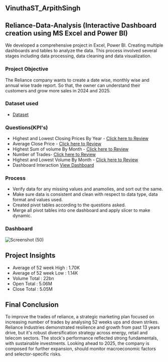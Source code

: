 ## VinuthaST_ArpithSingh
## Reliance-Data-Analysis (Interactive Dashboard creation using MS Excel and Power BI)
We developed a comprehensive project in Excel, Power BI. Creating multiple dashboards and tables to analyze the data. This process involved several stages including data processing, data cleaning and data visualization.

### Project Objective
The Reliance company wants to create a date wise, monthly wise and annual wise trade report. So that, the owner can understand their customers and grow more sales in 2024 and 2025.

### Dataset used
- <a href="https://1drv.ms/x/c/c6eed952a6c3825c/EWilx7_kiRpMtDxCOoi2y_cB8B-9u_x2P6wijj8u-GJ-Hg?e=BFL6TJ">Dataset</a>

### Questions(KPI's)
- Highest and Lowest Closing Prices By Year - <a href="https://github.com/VinuthaST-vincy/Data-Analysis-Dashboard/blob/main/Highest_Lowest%20Closing_Price.pdf "> Click here to Review</a>
- Average Close Price - <a href="https://github.com/VinuthaST-vincy/Data-Analysis-Dashboard/blob/main/Average_Close.pdf"> Click here to Review</a>
- Highest Sum of volume By Month - <a href="https://github.com/VinuthaST-vincy/Data-Analysis-Dashboard/blob/main/Highest_Sum_of_Volumebymonth.pdf ">Click here to Review</a>
- Number of Trades- <a href="https://github.com/VinuthaST-vincy/Data-Analysis-Dashboard/blob/main/Number%20of%20Trades.pdf ">Click here to Review</a>
- Highest and Lowest Volume By Month - <a href="https://github.com/VinuthaST-vincy/Data-Analysis-Dashboard/blob/main/Number%20of%20Trades.pdf ">Click here to Review</a>
- Dashboard Interaction <a href=" ">View Dashboard</a>


### Process
- Verify data for any missing values and anamolies, and sort out the same.
- Make sure data is consistent and clean with respect to data type, data format and values used.
- Created pivot tables according to the questions asked.
- Merge all pivot tables into one dashboard and apply slicer to make dynamic.

### Dashboard 
![Screenshot (50)](https://github.com/user-attachments/assets/2a178a4b-5f50-45cb-860c-81c667e70c3e)

## Project Insights
- Average of 52 week High : 1.70K
- Average of 52 week Low : 1.14K
- Volume Total : 22bn
- Open Total : 5.06M
- Close Total : 5.05M

## Final Conclusion
To improve the trades of reliance, a strategic marketing plan focused on increasing number of trades by analysing 52 weeks ups and down strikes. Reliance Industries demonstrated resilience and growth from past 13 years drive, but it's robust diversification strategy across energy, retail and telecom sectors. The stock's performance reflected strong fundamentals, with sustainable investments. Looking ahead to 2025, the company is composed for further expansion, should monitor macroeconomic factors and selector-specific risks.

